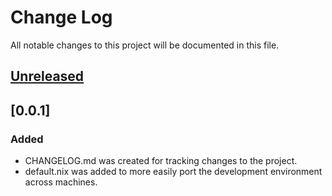 # Change Log
All notable changes to this project will be documented in this file.

## [Unreleased]

## [0.0.1]
### Added
- CHANGELOG.md was created for tracking changes to the project.
- default.nix was added to more easily port the development
  environment across machines.

[Unreleased]: https://github.com/MStefko/STEADIER-SAILOR/compare/0.0.1...HEAD
